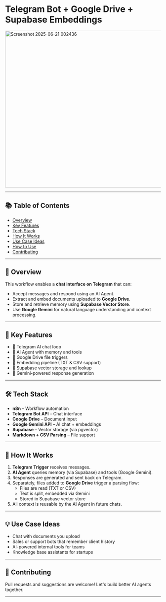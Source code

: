 # Telegram Bot + Google Drive + Supabase Embeddings

<img width="960" height="505" alt="Screenshot 2025-06-21 002436" src="https://github.com/user-attachments/assets/67791636-a9cb-4f16-ad78-f9c369c3bc7a" />

---

## 📚 Table of Contents
- [Overview](#overview)
- [Key Features](#key-features)
- [Tech Stack](#tech-stack)
- [How It Works](#how-it-works)
- [Use Case Ideas](#use-case-ideas)
- [How to Use](#how-to-use)
- [Contributing](#contributing)

---

## 🧠 Overview

This workflow enables a **chat interface on Telegram** that can:
- Accept messages and respond using an AI Agent.
- Extract and embed documents uploaded to **Google Drive**.
- Store and retrieve memory using **Supabase Vector Store**.
- Use **Google Gemini** for natural language understanding and context processing.

---

## 🚀 Key Features

- 🔁 Telegram AI chat loop
- 🧠 AI Agent with memory and tools
- 📄 Google Drive file triggers
- 🧮 Embedding pipeline (TXT & CSV support)
- 🧰 Supabase vector storage and lookup
- 🧩 Gemini-powered response generation

---

## 🛠 Tech Stack

- **n8n** – Workflow automation
- **Telegram Bot API** – Chat interface
- **Google Drive** – Document input
- **Google Gemini API** – AI chat + embeddings
- **Supabase** – Vector storage (via pgvector)
- **Markdown + CSV Parsing** – File support

---

## 🔄 How It Works

1. **Telegram Trigger** receives messages.
2. **AI Agent** queries memory (via Supabase) and tools (Google Gemini).
3. Responses are generated and sent back on Telegram.
4. Separately, files added to **Google Drive** trigger a parsing flow:
   - Files are read (TXT or CSV)
   - Text is split, embedded via Gemini
   - Stored in Supabase vector store
5. All context is reusable by the AI Agent in future chats.

---

## 💡 Use Case Ideas

- Chat with documents you upload  
- Sales or support bots that remember client history  
- AI-powered internal tools for teams  
- Knowledge base assistants for startups

---

## 🤝 Contributing

Pull requests and suggestions are welcome! Let's build better AI agents together.

---

